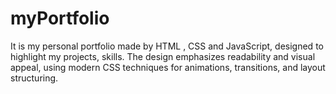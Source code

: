 # myPortfolio
It is my personal portfolio made by HTML , CSS and JavaScript, designed to highlight my projects, skills. The design emphasizes readability and visual appeal, using modern CSS techniques for animations, transitions, and layout structuring.
